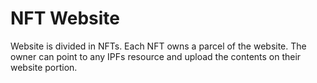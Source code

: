 # NFT Website
Website is divided in NFTs. Each NFT owns a parcel of the website. The owner can point to any IPFs resource and upload the contents on their website portion.
